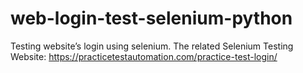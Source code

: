 # web-login-test-selenium-python
Testing website’s login using selenium.
The related Selenium Testing Website: https://practicetestautomation.com/practice-test-login/ 
